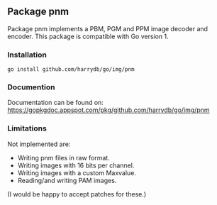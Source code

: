 Package pnm
-----------

Package pnm implements a PBM, PGM and PPM image decoder and encoder.
This package is compatible with Go version 1.


### Installation

	go install github.com/harrydb/go/img/pnm


### Documention

Documentation can be found on: https://gopkgdoc.appspot.com/pkg/github.com/harrydb/go/img/pnm


### Limitations

Not implemented are:
 * Writing pnm files in raw format.
 * Writing images with 16 bits per channel.
 * Writing images with a custom Maxvalue.
 * Reading/and writing PAM images.

(I would be happy to accept patches for these.)
